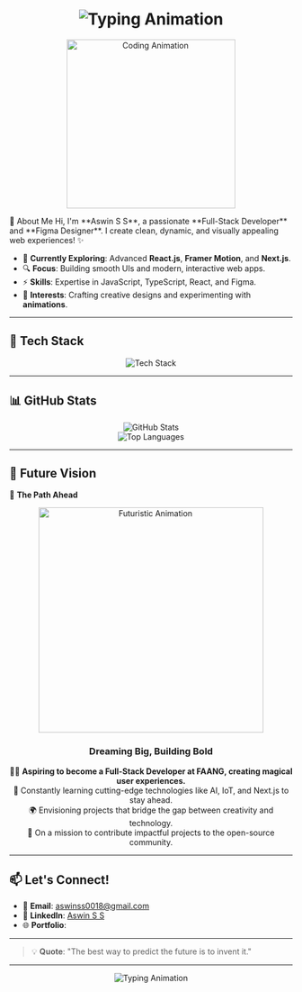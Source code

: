 <h1 align="center">
  <img src="https://readme-typing-svg.herokuapp.com?font=Fira+Code&size=30&duration=4000&pause=1000&center=true&vCenter=true&width=600&height=50&lines=Welcome+to+Aswin+S+S's+GitHub!;Full-Stack+Developer;Mobile+App+Developer;UI%2FUX+Designer;Innovator+%26+Learner;Let's+Build+Amazing+Things!+🚀" alt="Typing Animation" />
</h1>
<p align="center">
  <img src="https://media.giphy.com/media/qgQUggAC3Pfv687qPC/giphy.gif" width="300px" alt="Coding Animation" />
</p>
👋 About Me
Hi, I'm **Aswin S S**, a passionate **Full-Stack Developer** and **Figma Designer**.  
I create clean, dynamic, and visually appealing web experiences! ✨  

- 🌱 **Currently Exploring**: Advanced **React.js**, **Framer Motion**, and **Next.js**.  
- 🔍 **Focus**: Building smooth UIs and modern, interactive web apps.  
- ⚡ **Skills**: Expertise in JavaScript, TypeScript, React, and Figma.  
- 🎨 **Interests**: Crafting creative designs and experimenting with **animations**.  
---
## 🚀 Tech Stack
<p align="center">
  <img src="https://skillicons.dev/icons?i=html,css,js,ts,react,nextjs,nodejs,mongodb,figma,tailwind,firebase,git" alt="Tech Stack" /><br/>
</p>

---
## 📊 GitHub Stats

<div align="center">
  <img src="https://github-readme-stats.vercel.app/api?username=aswinss18&show_icons=true&theme=radical" alt="GitHub Stats" />
</div>
<div align="center">
  <img src="https://github-readme-stats.vercel.app/api/top-langs/?username=aswinss18&layout=compact&theme=radical" alt="Top Languages" />
</div>

---
## 🚀 Future Vision

🌟 **The Path Ahead**  
<div align="center">
  <img src="https://media.giphy.com/media/fwbZnTftCXVocKzfxR/giphy.gif" width="400px" alt="Futuristic Animation" />
  <h3>Dreaming Big, Building Bold</h3>
  <p>
    👨‍💻 <strong>Aspiring to become a Full-Stack Developer at FAANG, creating magical user experiences.</strong><br />
    🧠 Constantly learning cutting-edge technologies like AI, IoT, and Next.js to stay ahead.<br />
    🌍 Envisioning projects that bridge the gap between creativity and technology.<br />
    🔗 On a mission to contribute impactful projects to the open-source community.
  </p>
</div>

---

## 📫 Let's Connect!

- 📧 **Email**: [aswinss0018@gmail.com](mailto:aswinss0018@gmail.com)  
- 🔗 **LinkedIn**: [Aswin S S](https://www.linkedin.com/in/aswin-s-s-632405306/)  
- 🌐 **Portfolio**: 

---

> 💡 **Quote**: "The best way to predict the future is to invent it."

---

<p align="center">
  <img src="https://readme-typing-svg.herokuapp.com?font=Fira+Code&size=20&pause=1000&color=34F4F7&center=true&vCenter=true&width=435&lines=Thanks+for+visiting!;Happy+Coding!+%F0%9F%92%BB" alt="Typing Animation" />
</p>
